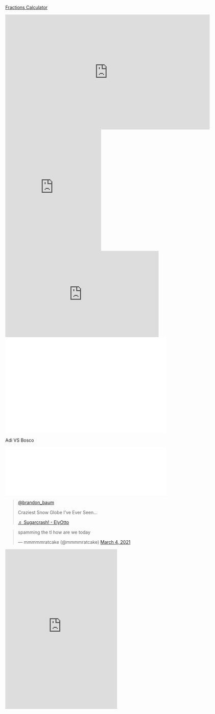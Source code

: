 <!-- Division Calc-->
<a href="https://www.calculatorsoup.com/calculators/math/fractions.php" onclick="window.open('https://www.calculatorsoup.com/calculators/math/fractions.php?do=pop','Fractions Calculator','width=400,height=600,toolbar=no,menubar=no,scrollbars=yes,resizable=yes');return false;">Fractions Calculator</a>

<!--Youtube Player-->
<iframe id="ytplayer" type="text/html" width="640" height="360"
  src="https://www.youtube.com/embed/M7lc1UVf-VE?autoplay=1&origin=http://example.com"
  frameborder="0"></iframe>
  
<!--Spotify Song Player (Micheal in the Bathroom)-->
  <iframe src="https://open.spotify.com/embed/track/1L3wn1FJHmnv9OpjVbkMzY" width="300" height="380" frameborder="0" allowtransparency="true" allow="encrypted-media"></iframe>


<!--Kickstarter Video Player (Throw Throw Burrito)-->
<iframe width="480" height="270" src="https://www.kickstarter.com/projects/elanlee/throw-throw-burrito/widget/video.html" frameborder="0" scrolling="no"> </iframe>


<!--Chess Game (Me vs Tobyn)-->
<iframe id="7754754" allowtransparency="true" frameborder="0" style="width:100%;border:none;" src="//www.chess.com/emboard?id=7754754"></iframe><script>window.addEventListener("message",e=>{e['data']&&"7754754"===e['data']['id']&&document.getElementById(`${e['data']['id']}`)&&(document.getElementById(`${e['data']['id']}`).style.height=`${e['data']['frameHeight']+30}px`)});</script>


<!--Chess Game (Me vs Carol)-->
<iframe id="7756274" allowtransparency="true" frameborder="0" style="width:100%;border:none;" src="//www.chess.com/emboard?id=7756274"></iframe><script>window.addEventListener("message",e=>{e['data']&&"7756274"===e['data']['id']&&document.getElementById(`${e['data']['id']}`)&&(document.getElementById(`${e['data']['id']}`).style.height=`${e['data']['frameHeight']+30}px`)});</script>

<!--Epic Chess (Adi vs Bosco)-->
Adi VS Bosco
<iframe id="7760748" allowtransparency="true" frameborder="0" style="width:100%;border:none;" src="//www.chess.com/emboard?id=7760748"></iframe><script>window.addEventListener("message",e=>{e['data']&&"7760748"===e['data']['id']&&document.getElementById(`${e['data']['id']}`)&&(document.getElementById(`${e['data']['id']}`).style.height=`${e['data']['frameHeight']+30}px`)});</script>

<!--Tiktok Player (VFX video)-->
<blockquote class="tiktok-embed" cite="https://www.tiktok.com/@brandon_baum/video/6938801694008528134" data-video-id="6938801694008528134" style="max-width: 605px;min-width: 325px;" > <section> <a target="_blank" title="@brandon_baum" href="https://www.tiktok.com/@brandon_baum">@brandon_baum</a> <p>Craziest Snow Globe I’ve Ever Seen...</p> <a target="_blank" title="♬ Sugarcrash! - ElyOtto" href="https://www.tiktok.com/music/Sugarcrash-6920125567752734722">♬ Sugarcrash! - ElyOtto</a> </section> </blockquote> <script async src="https://www.tiktok.com/embed.js"></script>


<!--Tweet (from Malcolm lol)-->
<blockquote class="twitter-tweet"><p lang="en" dir="ltr">spamming the tl how are we today</p>&mdash; mmmmmratcake (@mmmmratcake) <a href="https://twitter.com/mmmmratcake/status/1367534894453297153?ref_src=twsrc%5Etfw">March 4, 2021</a></blockquote> <script async src="https://platform.twitter.com/widgets.js" charset="utf-8"></script>

<iframe src="https://discord.com/widget?id=647444787854835712&theme=dark" width="350" height="500" allowtransparency="true" frameborder="0" sandbox="allow-popups allow-popups-to-escape-sandbox allow-same-origin allow-scripts"></iframe>

